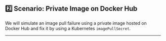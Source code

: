 ## 2️⃣ Scenario: Private Image on Docker Hub

We will simulate an image pull failure using a private image hosted on Docker Hub and fix it by using a Kubernetes `imagePullSecret`.

---
